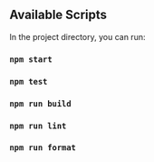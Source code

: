 ## Available Scripts

In the project directory, you can run:

### `npm start`

### `npm test`

### `npm run build`

### `npm run lint`

### `npm run format`